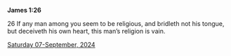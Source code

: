 **James 1:26**

26 If any man among you seem to be religious, and bridleth not his tongue, but deceiveth his own heart, this man’s religion is vain.

[Saturday 07-September, 2024](https://getbible.net/kjv/James/1/26)
